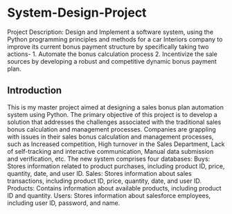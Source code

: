 # System-Design-Project 
Project Description: Design and Implement a software system, using the Python programming principles and methods for a car Interiors company to improve its current bonus payment structure by specifically taking two actions- 1. Automate the bonus calculation process 2. Incentivize the sale sources by developing a robust and competitive dynamic bonus payment plan.
## Introduction
This is my master project aimed at designing a sales bonus plan automation system using Python. The primary objective of this project is to develop a solution that addresses the challenges associated with the traditional sales bonus calculation and management processes.
Companies are grappling with issues in their sales bonus calculation and management processes, such as Increased competition, High turnover in the Sales Department, Lack of self-tracking and interactive communication, Manual data submission and verification, etc.
The new system comprises four databases:
Buys: Stores information related to product purchases, including product ID, price, quantity, date, and user ID.
Sales: Stores information about sales transactions, including product ID, price, quantity, date, and user ID.
Products: Contains information about available products, including product ID and quantity.
Users: Stores information about salesforce employees, including user ID, password, and name.
